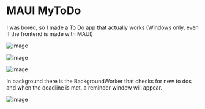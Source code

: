 # MAUI MyToDo
I was bored, so I made a To Do app that actually works (Windows only, even if the frontend is made with MAUI)

![image](https://github.com/filipvalentin/MAUI-MyToDo/assets/100225320/b505a415-6436-41fe-9202-a5d9bd0423d8)

![image](https://github.com/filipvalentin/MAUI-MyToDo/assets/100225320/62e080d6-3fea-424c-b230-c6def0803192)

![image](https://github.com/filipvalentin/MAUI-MyToDo/assets/100225320/d5077d34-2290-46e8-b829-ed2a03ab1a4c)

In background there is the BackgroundWorker that checks for new to dos and when the deadline is met, a reminder window will appear.

![image](https://github.com/filipvalentin/MAUI-MyToDo/assets/100225320/a8b76797-fb8a-45f8-84c7-d9415f664dec)
